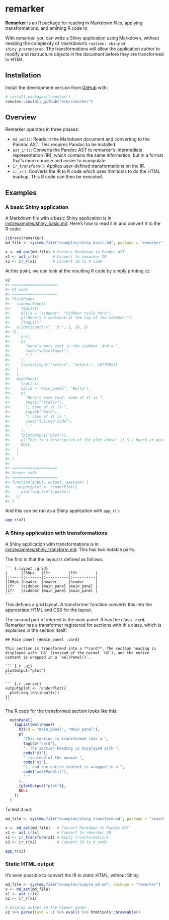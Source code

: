 
<!-- README.md is generated from README.Rmd. Please edit that file -->

# remarker

<!-- badges: start -->
<!-- badges: end -->

**Remarker** is an R package for reading in Markdown files, applying
transformations, and emitting R code to

With remarker, you can write a Shiny application using Markdown, without
needing the complexity of rmarkdown’s `runtime: shiny` or
`shiny_prerendered`. The transformations will allow the application
author to modify and restructure objects in the document before they are
transformed to HTML.

## Installation

Install the development version from [GitHub](https://github.com/) with:

``` r
# install.packages("remotes")
remotes::install_github("wch/remarker")
```

## Overview

Remarker operates in three phases:

-   `md_ast()`: Reads in the Markdown document and converting to the
    Pandoc AST. This requires Pandoc to be installed.
-   `ast_ir()`: Converts the Pandoc AST to remarker’s intermediate
    representation (IR), which contains the same information, but in a
    format that’s more concise and easier to manipulate.
-   `ir_transform()`: Applies user-defined transformations on the IR.
-   `ir_r()`: Converts the IR to R code which uses htmltools to do the
    HTML markup. This R code can then be executed.

## Examples

### A basic Shiny application

A Markdown file with a basic Shiny application is in
[inst/examples/shiny\_basic.md](inst/examples/shiny_basic.md). Here’s
how to read it in and convert it to the R code:

``` r
library(remarker)
md_file <- system.file("examples/shiny_basic.md", package = "remarker")

x <- md_ast(md_file) # Convert Markdown to Pandoc AST
x1 <- ast_ir(x)      # Convert to remarker IR
x2 <- ir_r(x1)       # Convert IR to R code
```

At this point, we can look at the resulting R code by simply printing
`x2`:

``` r
x2
#> ====================
#> UI code
#> ====================
#> fluidPage(
#>   sidebarPanel(
#>     tagList(
#>     h2(id = "sidebar", "Sidebar title here"),
#>     p("Here’s a sentence at the top of the sidebar."),
#>     {tagList(
#>   sliderInput("x", "X:", 1, 10, 5)
#> )},
#>     hr(),
#>     p(
#>       "Here’s more text in the sidebar. And a ",
#>       code("selectInput"),
#>       ":"
#>     ),
#>     {selectInput("select", "Select:", LETTERS)}
#>   )
#>   ),
#>   mainPanel(
#>     tagList(
#>     h2(id = "main_panel", "Hello"),
#>     p(
#>       "Here’s some text. Some of it is ",
#>       tags$i("italic"),
#>       "; some of it is ",
#>       tags$b("bold"),
#>       "; some of it is ",
#>       code("inlined code"),
#>       "."
#>     ),
#>     {plotOutput("plot")},
#>     p("This is a description of the plot above: it’s a bunch of points in a line."),
#>     NULL
#>   )
#>   )
#> )
#> 
#> ====================
#> Server code
#> ====================
#> function(input, output, session) {
#>   output$plot <- renderPlot({
#>     plot(seq_len(input$x))
#>   })
#> }
```

And this can be run as a Shiny application with `app_r()`:

``` r
app_r(x2)
```

### A Shiny application with transformations

A Shiny application with transformations is in
[inst/examples/shiny\_transform.md](inst/examples/shiny_transform.md).
This has two notable parts.

The first is that the layout is defined as follows:

    ``` {.layout .grid}
    |      |250px   |1fr        |1fr        |
    |:-----|:-------|:----------|:----------|
    |100px |header  |header     |header     |
    |1fr   |sidebar |main_panel |main_panel |
    |1fr   |sidebar |main_panel |main_panel |
    ```

This defines a grid layout. A transformer function converts this into
the appropriate HTML and CSS for the layout.

The second part of interest is the main panel. It has the class `.card`.
Remarker has a transformer registered for sections with this class,
which is explained in the section itself:

    ## Main panel {#main_panel .card}

    This section is transformed into a **card**. The section heading is displayed with `H3` (instead of the normal `H2`), and the entire content is wrapped in a `wellPanel()`.

    ``` {.r .ui}
    plotOutput("plot")
    ```

    ``` {.r .server}
    output$plot <- renderPlot({
      plot(seq_len(input$x))
    })
    ```

The R code for the transformed section looks like this:

``` r
  mainPanel(
    tagList(wellPanel(
      h3(id = "main_panel", "Main panel"),
      p(
        "This section is transformed into a ",
        tags$b("card"),
        ". The section heading is displayed with ",
        code("H3"),
        " (instead of the normal ",
        code("H2"),
        "), and the entire content is wrapped in a ",
        code("wellPanel()"),
        "."
      ),
      {plotOutput("plot")},
      NULL
    ))
  )
```

To test it out:

``` r
md_file <- system.file("examples/shiny_transform.md", package = "remarker")

x <- md_ast(md_file)   # Convert Markdown to Pandoc AST
x1 <- ast_ir(x)        # Convert to remarker IR
x2 <- ir_transform(x1) # Apply transformations
x3 <- ir_r(x2)         # Convert IR to R code

app_r(x3)
```

### Static HTML output

It’s even possible to convert the IR to static HTML, without Shiny.

``` r
md_file <- system.file("examples/simple_md.md", package = "remarker")
x <- md_ast(md_file)
x1 <- ast_ir(x)
x2 <- ir_r(x1)

# Display output in the Viewer panel
x2 %>% parse(text = .) %>% eval() %>% htmltools::browsable()
```

